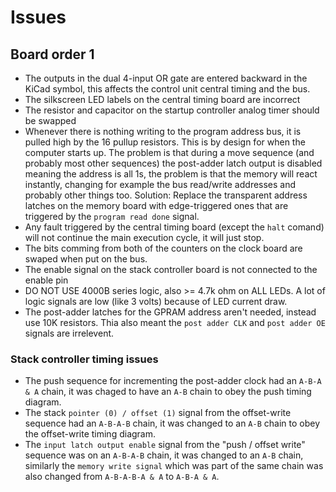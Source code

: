 # Issues

## Board order 1

* The outputs in the dual 4-input OR gate are entered backward in the KiCad symbol, this affects the control unit central timing and the bus.
* The silkscreen LED labels on the central timing board are incorrect
* The resistor and capacitor on the startup controller analog timer should be swapped
* Whenever there is nothing writing to the program address bus, it is pulled high by the 16 pullup resistors. This is by design for when the computer starts up. The problem is that during a move sequence (and probably most other sequences) the post-adder latch output is disabled meaning the address is all 1s, the problem is that the memory will react instantly, changing for example the bus read/write addresses and probably other things too. Solution: Replace the transparent address latches on the memory board with edge-triggered ones that are triggered by the `program read done` signal.
* Any fault triggered by the central timing board (except the `halt` comand) will not continue the main execution cycle, it will just stop.
* The bits comming from both of the counters on the clock board are swaped when put on the bus.
* The enable signal on the stack controller board is not connected to the enable pin
* DO NOT USE 4000B series logic, also >= 4.7k ohm on ALL LEDs. A lot of logic signals are low (like 3 volts) because of LED current draw.
* The post-adder latches for the GPRAM address aren't needed, instead use 10K resistors. Thia also meant the `post adder CLK` and `post adder OE` signals are irrelevent.

### Stack controller timing issues

* The push sequence for incrementing the post-adder clock had an `A-B-A & A` chain, it was chaged to have an `A-B` chain to obey the push timing diagram.
* The stack `pointer (0) / offset (1)` signal from the offset-write sequence had an `A-B-A-B` chain, it was changed to an `A-B` chain to obey the offset-write timing diagram.
* The `input latch output enable` signal from the "push / offset write" sequence was on an `A-B-A-B` chain, it was changed to an `A-B` chain, similarly the `memory write signal` which was part of the same chain was also changed from `A-B-A-B-A & A` to `A-B-A & A`.